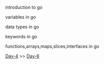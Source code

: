 introduction to go

variables in go

data types in go

keywords in go

functions,arrays,maps,slices,interfaces in go

[Day-4](https://github.com/charan-happy/Learning_Go/edit/main/Day-4/)     >>    [Day-6](https://github.com/charan-happy/Learning_Go/edit/main/Day-6/)